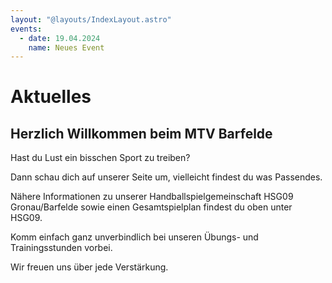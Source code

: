 ```yaml
---
layout: "@layouts/IndexLayout.astro"
events:
  - date: 19.04.2024
    name: Neues Event
---
```


# Aktuelles

## Herzlich Willkommen beim MTV Barfelde

Hast du Lust ein bisschen Sport zu treiben?

Dann schau dich auf unserer Seite um, vielleicht findest du was Passendes.

Nähere Informationen zu unserer Handballspielgemeinschaft HSG09 Gronau/Barfelde
sowie einen Gesamtspielplan findest du oben unter HSG09.

Komm einfach ganz unverbindlich bei unseren Übungs- und Trainingsstunden vorbei.

Wir freuen uns über jede Verstärkung.
